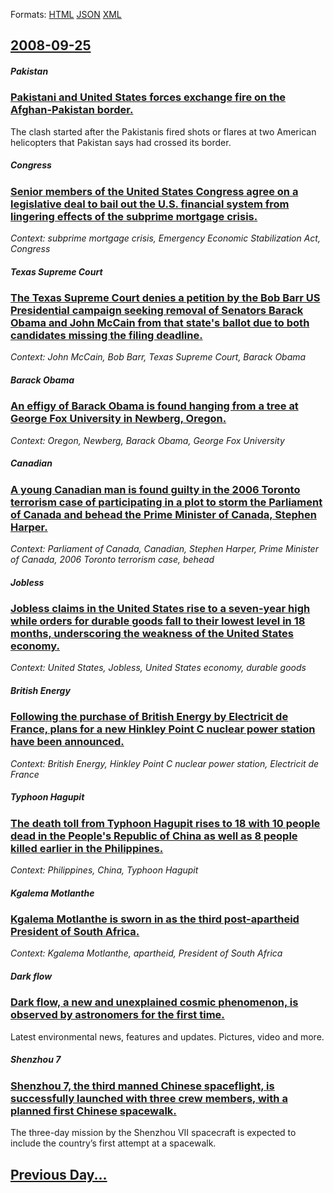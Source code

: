 
Formats: [HTML](2008/09/25/index.html)  [JSON](2008/09/25/index.json)  [XML](2008/09/25/index.xml)  

## [2008-09-25](/news/2008/09/25/index.md)

##### Pakistan
### [ Pakistani and United States forces exchange fire on the Afghan-Pakistan border. ](/news/2008/09/25/pakistani-and-united-states-forces-exchange-fire-on-the-afghan-pakistan-border.md)
The clash started after the Pakistanis fired shots or flares at two American helicopters that Pakistan says had crossed its border.

##### Congress
### [ Senior members of the United States Congress agree on a legislative deal to bail out the U.S. financial system from lingering effects of the subprime mortgage crisis. ](/news/2008/09/25/senior-members-of-the-united-states-congress-agree-on-a-legislative-deal-to-bail-out-the-u-s-financial-system-from-lingering-effects-of-th.md)
_Context: subprime mortgage crisis, Emergency Economic Stabilization Act, Congress_

##### Texas Supreme Court
### [ The Texas Supreme Court denies a petition by the Bob Barr US Presidential campaign seeking removal of Senators Barack Obama and John McCain from that state's ballot due to both candidates missing the filing deadline. ](/news/2008/09/25/the-texas-supreme-court-denies-a-petition-by-the-bob-barr-us-presidential-campaign-seeking-removal-of-senators-barack-obama-and-john-mccain.md)
_Context: John McCain, Bob Barr, Texas Supreme Court, Barack Obama_

##### Barack Obama
### [ An effigy of Barack Obama is found hanging from a tree at George Fox University in Newberg, Oregon. ](/news/2008/09/25/an-effigy-of-barack-obama-is-found-hanging-from-a-tree-at-george-fox-university-in-newberg-oregon.md)
_Context: Oregon, Newberg, Barack Obama, George Fox University_

##### Canadian
### [ A young Canadian man is found guilty in the 2006 Toronto terrorism case of participating in a plot to storm the Parliament of Canada and behead the Prime Minister of Canada, Stephen Harper. ](/news/2008/09/25/a-young-canadian-man-is-found-guilty-in-the-2006-toronto-terrorism-case-of-participating-in-a-plot-to-storm-the-parliament-of-canada-and-be.md)
_Context: Parliament of Canada, Canadian, Stephen Harper, Prime Minister of Canada, 2006 Toronto terrorism case, behead_

##### Jobless
### [ Jobless claims in the United States rise to a seven-year high while orders for durable goods fall to their lowest level in 18 months, underscoring the weakness of the United States economy. ](/news/2008/09/25/jobless-claims-in-the-united-states-rise-to-a-seven-year-high-while-orders-for-durable-goods-fall-to-their-lowest-level-in-18-months-under.md)
_Context: United States, Jobless, United States economy, durable goods_

##### British Energy
### [ Following the purchase of British Energy by Electricit de France, plans for a new Hinkley Point C nuclear power station have been announced. ](/news/2008/09/25/following-the-purchase-of-british-energy-by-electricite-de-france-plans-for-a-new-hinkley-point-c-nuclear-power-station-have-been-announce.md)
_Context: British Energy, Hinkley Point C nuclear power station, Electricit de France_

##### Typhoon Hagupit
### [ The death toll from Typhoon Hagupit rises to 18 with 10 people dead in the People's Republic of China as well as 8 people killed earlier in the Philippines. ](/news/2008/09/25/the-death-toll-from-typhoon-hagupit-rises-to-18-with-10-people-dead-in-the-people-s-republic-of-china-as-well-as-8-people-killed-earlier-in.md)
_Context: Philippines, China, Typhoon Hagupit_

##### Kgalema Motlanthe
### [ Kgalema Motlanthe is sworn in as the third post-apartheid President of South Africa. ](/news/2008/09/25/kgalema-motlanthe-is-sworn-in-as-the-third-post-apartheid-president-of-south-africa.md)
_Context: Kgalema Motlanthe, apartheid, President of South Africa_

##### Dark flow
### [ Dark flow, a new and unexplained cosmic phenomenon, is observed by astronomers for the first time. ](/news/2008/09/25/dark-flow-a-new-and-unexplained-cosmic-phenomenon-is-observed-by-astronomers-for-the-first-time.md)
Latest environmental news, features and updates. Pictures, video and more. 

##### Shenzhou 7
### [ Shenzhou 7, the third manned Chinese spaceflight, is successfully launched with three crew members, with a planned first Chinese spacewalk. ](/news/2008/09/25/shenzhou-7-the-third-manned-chinese-spaceflight-is-successfully-launched-with-three-crew-members-with-a-planned-first-chinese-spacewalk.md)
The three-day mission by the Shenzhou VII spacecraft is expected to include the country’s first attempt at a spacewalk.

## [Previous Day...](/news/2008/09/24/index.md)

